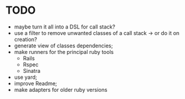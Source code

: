 # TODO

- maybe turn it all into a DSL for call stack?
- use a filter to remove unwanted classes of a call stack -> or do it on creation?
- generate view of classes dependencies;
- make runners for the principal ruby tools
   - Rails
   - Rspec
   - Sinatra
- use yard;
- improve Readme;
- make adapters for older ruby versions
